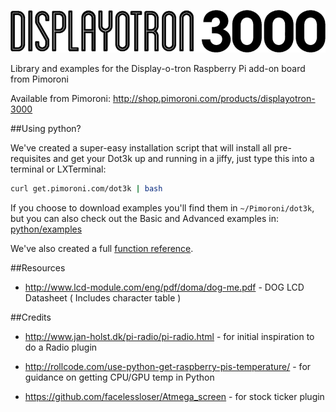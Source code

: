 ![Display-o-Tron 3000](display-o-tron-logo.png)

Library and examples for the Display-o-tron Raspberry Pi add-on board from Pimoroni

Available from Pimoroni: http://shop.pimoroni.com/products/displayotron-3000


##Using python?

We've created a super-easy installation script that will install all pre-requisites and get your Dot3k up and running in a jiffy, just type this into a terminal or LXTerminal:

```bash
curl get.pimoroni.com/dot3k | bash
```

If you choose to download examples you'll find them in `~/Pimoroni/dot3k`, but you can also check out the Basic and Advanced examples in: [python/examples](python/examples)

We've also created a full [function reference](python/REFERENCE.md).

##Resources

* http://www.lcd-module.com/eng/pdf/doma/dog-me.pdf - DOG LCD Datasheet ( Includes character table )

##Credits

* http://www.jan-holst.dk/pi-radio/pi-radio.html - for initial inspiration to do a Radio plugin

* http://rollcode.com/use-python-get-raspberry-pis-temperature/ - for guidance on getting CPU/GPU temp in Python

* https://github.com/facelessloser/Atmega_screen - for stock ticker plugin
